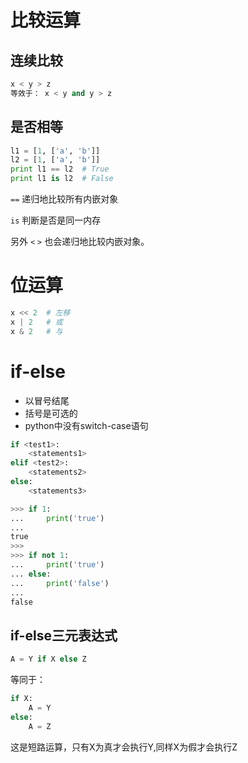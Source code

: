 # 比较运算

## 连续比较

```python
x < y > z
等效于： x < y and y > z
```

## 是否相等

```python
l1 = [1, ['a', 'b']]
l2 = [1, ['a', 'b']]
print l1 == l2  # True
print l1 is l2  # False
```

`==` 递归地比较所有内嵌对象

`is` 判断是否是同一内存

另外 `<` `>` 也会递归地比较内嵌对象。



# 位运算

```python
x << 2  # 左移
x | 2   # 或
x & 2   # 与
```





# if-else

* 以冒号结尾
* 括号是可选的
* python中没有switch-case语句

```python
if <test1>:
	<statements1>
elif <test2>:
	<statements2>
else:
	<statements3>
```

```python
>>> if 1:
...     print('true')
...
true
>>>
>>> if not 1:
...     print('true')
... else:
...     print('false')
...
false
```

## if-else三元表达式

```python
A = Y if X else Z
```

等同于：

```python
if X:
	A = Y
else:
	A = Z
```

这是短路运算，只有X为真才会执行Y,同样X为假才会执行Z